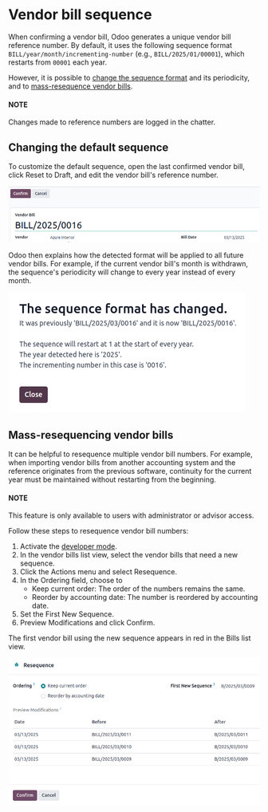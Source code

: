 # Vendor bill sequence

When confirming a vendor bill, Odoo generates a unique vendor bill reference number. By default, it
uses the following sequence format `BILL/year/month/incrementing-number` (e.g.,
`BILL/2025/01/00001`), which restarts from `00001` each year.

However, it is possible to [change the sequence format](#accounting-vendor-bills-resequencing)
and its periodicity, and to [mass-resequence vendor bills](#accounting-vendor-bills-mass-resequencing).

#### NOTE
Changes made to reference numbers are logged in the chatter.

<a id="accounting-vendor-bills-resequencing"></a>

## Changing the default sequence

To customize the default sequence, open the last confirmed vendor bill, click Reset to
Draft, and edit the vendor bill's reference number.

![Editing the reference number of a vendor bill.](../../../../_images/sequence-reference-number.png)

Odoo then explains how the detected format will be applied to all future vendor bills. For example,
if the current vendor bill's month is withdrawn, the sequence's periodicity will change to every
year instead of every month.

![Editing the reference number of a vendor bill.](../../../../_images/sequence-dialog1.png)

<a id="accounting-vendor-bills-mass-resequencing"></a>

## Mass-resequencing vendor bills

It can be helpful to resequence multiple vendor bill numbers. For example, when importing vendor
bills from another accounting system and the reference originates from the previous software,
continuity for the current year must be maintained without restarting from the beginning.

#### NOTE
This feature is only available to users with administrator or advisor access.

Follow these steps to resequence vendor bill numbers:

1. Activate the [developer mode](../../../general/developer_mode.md#developer-mode).
2. In the vendor bills list view, select the vendor bills that need a new sequence.
3. Click the <i class="fa fa-cog"></i> Actions menu and select Resequence.
4. In the Ordering field, choose to
   - Keep current order: The order of the numbers remains the same.
   - Reorder by accounting date: The number is reordered by accounting date.
5. Set the First New Sequence.
6. Preview Modifications and click Confirm.

The first vendor bill using the new sequence appears in red in the Bills list view.

![Resequence options window](../../../../_images/sequence-bill-sequencing.png)
